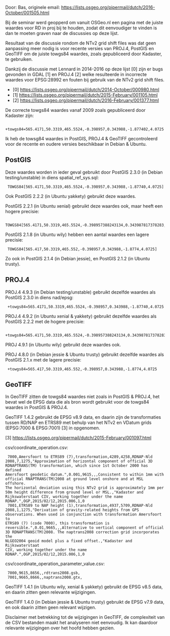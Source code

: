 Door: Bas, originele email: https://lists.osgeo.org/pipermail/dutch/2016-October/001505.html

Bij de seminar werd geopperd om vanuit OSGeo.nl een pagina met de juiste
waardes voor RD in proj bij te houden, zodat dit eenvoudiger te vinden
is dan te moeten graven naar de discussies op deze lijst.

Resultaat van de discussie rondom de NTv2 grid shift files was dat geen
aanpassing meer nodig is voor recente versies van PROJ.4, PostGIS en
GeoTIFF om de juiste towgs84 waardes, zoals gepubliceerd door Kadaster,
te gebruiken.

Dankzij de discussie met Lennard in 2014-2016 op deze lijst [0] zijn er
bugs gevonden in GDAL [1] en PROJ.4 [2] welke resulteerde in incorrecte
waardes voor EPSG:28992 en fouten bij gebruik van de NTv2 grid shift files.

* [0] https://lists.osgeo.org/pipermail/dutch/2014-October/000980.html
* [1] https://lists.osgeo.org/pipermail/dutch/2015-February/001105.html
* [2] https://lists.osgeo.org/pipermail/dutch/2016-February/001377.html

De correcte towgs84 waardes vanaf 2009 zoals gepubliceerd door Kadaster
zijn:

```
 +towgs84=565.4171,50.3319,465.5524,-0.398957,0.343988,-1.877402,4.0725
```

Ik heb de towsg84 waardes in PostGIS, PROJ.4 & GeoTIFF gecontroleerd
voor de recente en oudere versies beschikbaar in Debian & Ubuntu.


PostGIS
-------

Deze waardes worden in ieder geval gebruikt door PostGIS 2.3.0 (in
Debian testing/unstable) in diens spatial_ref_sys.sql:
```
 TOWGS84[565.4171,50.3319,465.5524,-0.398957,0.343988,-1.87740,4.0725]
```
Ook PostGIS 2.2.2 (in Ubuntu yakkety) gebruikt deze waardes.

PostGIS 2.2.1 (in Ubuntu xenial) gebruikt deze waardes ook, maar heeft
een hogere precisie:
```
 TOWGS84[565.4171,50.3319,465.5524,-0.398957388243134,0.343987817378283,-1.87740163998045,4.0725]
```
PostGIS 2.1.8 (in Ubuntu wily) hebben een aantal waardes een lagere
precisie:
```
 TOWGS84[565.417,50.3319,465.552,-0.398957,0.343988,-1.8774,4.0725]
```
Zo ook in PostGIS 2.1.4 (in Debian jessie), en PostGIS 2.1.2 (in Ubuntu
trusty).


PROJ.4
------

PROJ.4 4.9.3 (in Debian testing/unstable) gebruikt dezelfde waardes als
PostGIS 2.3.0 in diens nad/epsg:

```
 +towgs84=565.4171,50.3319,465.5524,-0.398957,0.343988,-1.87740,4.0725
```

PROJ.4 4.9.2 (in Ubuntu xenial & yakkety) gebruikt dezelfde waardes als
PostGIS 2.2.2 met de hogere precisie:

```
 +towgs84=565.4171,50.3319,465.5524,-0.398957388243134,0.343987817378283,-1.87740163998045,4.0725
```

PROJ 4.9.1 (in Ubuntu wily) gebruikt deze waardes ook.

PROJ 4.8.0 (in Debian jessie & Ubuntu trusty) gebruikt dezelfde waardes
als PostGIS 2.1.x met de lagere precisie:

```
 +towgs84=565.417,50.3319,465.552,-0.398957,0.343988,-1.8774,4.0725
```

GeoTIFF
-------

In GeoTIFF zitten de towgs84 waardes niet zoals in PostGIS & PROJ.4, het
bevat wel de EPSG data die als bron wordt gebruikt voor de towgs84
waardes in PostGIS & PROJ.4.

GeoTIFF 1.4.2 gebruikt de EPSG v8.9 data, en daarin zijn de
transformaties tussen RD/NAP en ETRS89 met behulp van het NTv2 en VDatum
grids (EPSG:7000 & EPSG:7001) [3] in opgenomen.

[3] https://lists.osgeo.org/pipermail/dutch/2015-February/001097.html

csv/coordinate_operation.csv:

```
 7000,Amersfoort to ETRS89 (7),transformation,4289,4258,RDNAP-Nld
2008,7,1275,"Approximation of horizontal component of official 3D
RDNAPTRANS(TM) transformation, which since 1st October 2000 has defined
Amersfoort geodetic datum.",0.001,9615,,,Consistent to within 1mm with
official RNAPTRANS(TM)2008 at ground level onshore and at MSL offshore.
The horizontal deviation using this NTv2 grid is approximately 1mm per
50m height difference from ground level or MSL.,"Kadaster and
Rijkswaterstaat CIV, working together under the name
RDNAP.",OGP,2015/02/12,2015.006,1,0
 7001,ETRS89 to NAP height (1),transformation,4937,5709,RDNAP-Nld
2008,1,1275,"Derivation of gravity-related heights from GPS
observations. When used in conjunction with transformation Amersfoort to
ETRS89 (7) (code 7000), this transformation is
reversible.",0.01,9665,,,Alternative to vertical component of official
3D RDNAPTRANS(TM)2008. The naptrans2008 correction grid incorporates the
NLGEO2004 geoid model plus a fixed offset.,"Kadaster and Rijkswaterstaat
CIV, working together under the name RDNAP.",OGP,2015/02/12,2015.006,1,0
```

csv/coordinate_operation_parameter_value.csv:

```
 7000,9615,8656,,rdtrans2008.gsb,
 7001,9665,8666,,naptrans2008.gtx,
```

GeoTIFF 1.4.1 (in Ubuntu wily, xenial & yakkety) gebruikt de EPSG v8.5
data, en daarin zitten geen relevante wijzigingen.

GeoTIFF 1.4.0 (in Debian jessie & Ubuntu trusty) gebruikt de EPSG v7.9
data, en ook daarin zitten geen relevant wijzigen.

Disclaimer met betrekking tot de wijzigingen in GeoTIFF, de complexiteit
van de CSV bestanden maakt het analyseren niet eenvoudig. Ik kan
daardoor relevante wijzigingen over het hoofd hebben gezien.
